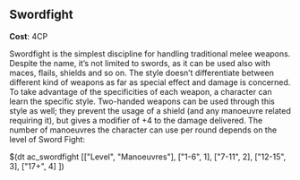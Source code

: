 ## Swordfight

__Cost__: 4CP

Swordfight is the simplest discipline for handling traditional melee weapons. Despite the name, it’s not limited to swords, as it can be used also with maces, flails, shields and so on.
The style doesn’t differentiate between different kind of weapons as far as special effect and damage is concerned. To take advantage of the specificities of each weapon, a character can learn the specific style. Two-handed weapons can be used through this style as well; they prevent the usage of a shield (and any manoeuvre related requiring it), but gives a modifier of +4 to the damage delivered.
The number of manoeuvres the character can use per round depends on the level of Sword Fight:

$(dt ac_swordfight
[["Level", "Manoeuvres"],
["1-6", 1],
["7-11", 2],
["12-15", 3],
["17+", 4]
])
